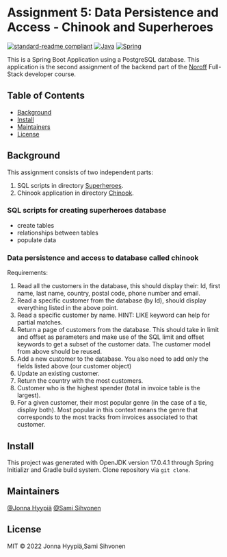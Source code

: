 # Assignment 5: Data Persistence and Access - Chinook and Superheroes

[![standard-readme compliant](https://img.shields.io/badge/standard--readme-OK-green.svg?style=flat-square)](https://github.com/RichardLitt/standard-readme)
[![Java](https://img.shields.io/badge/-Java-red?logo=java)](https://www.java.com)
[![Spring](https://img.shields.io/badge/-Spring-white?logo=spring)](https://spring.io/)

This is a Spring Boot Application using a PostgreSQL database. This application is the second assignment
of the backend part of the [Noroff](https://www.noroff.no/en/) Full-Stack developer course.  
 
## Table of Contents

- [Background](#background)
- [Install](#install)
- [Maintainers](#maintainers)
- [License](#license)

## Background
This assignment consists of two independent parts:
1. SQL scripts in directory [Superheroes](./Superheroes).
2. Chinook application in directory [Chinook](./Chinook).

### SQL scripts for creating superheroes database
- create tables
- relationships between tables
- populate data

### Data persistence and access to database called chinook

Requirements:
1. Read all the customers in the database, this should display their: Id, first name, last name, country, postal code, 
phone number and email.
2. Read a specific customer from the database (by Id), should display everything listed in the above point.
3. Read a specific customer by name. HINT: LIKE keyword can help for partial matches.
4. Return a page of customers from the database. This should take in limit and offset as parameters and make use 
of the SQL limit and offset keywords to get a subset of the customer data. The customer model from above 
should be reused.
5. Add a new customer to the database. You also need to add only the fields listed above (our customer object) 
6. Update an existing customer.
7. Return the country with the most customers.
8. Customer who is the highest spender (total in invoice table is the largest).
9. For a given customer, their most popular genre (in the case of a tie, display both). Most popular in this context 
means the genre that corresponds to the most tracks from invoices associated to that customer.

## Install

This project was generated with OpenJDK version 17.0.4.1 through Spring Initializr and Gradle build system. 
Clone repository via `git clone`.

## Maintainers

[@Jonna Hyypiä](https://gitlab.com/johyy)
[@Sami Sihvonen](https://gitlab.com/sami_sihvonen)

## License

MIT © 2022 Jonna Hyypiä,Sami Sihvonen
